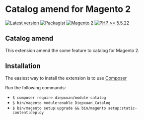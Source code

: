Catalog amend for Magento 2
==================
[![Latest version](https://img.shields.io/badge/latest-0.0.1-green.svg)](https://github.com/diepxuan/module-catalog)
[![Packagist](https://img.shields.io/badge/packagist-0.0.1-green.svg)](https://packagist.org/packages/diepxuan/module-catalog)
[![Magento 2](https://img.shields.io/badge/Magento-%3E=2.1-blue.svg)](https://github.com/magento/magento2/tree/2.1)
[![PHP >= 5.5.22](https://img.shields.io/badge/PHP-%3E=5.6.5-blue.svg)](https://packagist.org/packages/diepxuan/module-catalog)

Catalog amend
--------------

This extension amend the some feature to catalog for Magento 2.


Installation
------------

The easiest way to install the extension is to use [Composer](https://getcomposer.org/)

Run the following commands:

- ```$ composer require diepxuan/module-catalog```
- ```$ bin/magento module:enable Diepxuan_Catalog```
- ```$ bin/magento setup:upgrade && bin/magento setup:static-content:deploy```
